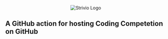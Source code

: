 <p align="center">
   <img src="https://lh3.googleusercontent.com/E8bAlXdHLeSfNG1lwVVE808LuBH55FaXX6XVLKnDYlj_5rw8ty4m_uHwrmbS9LJOp9t4bslDZln2g6xc-UwcY7eZzeLU-Dh-QPcNNhd02VDC4Y4lj7gX3vd0WJbM_V80uZ54Me1y1jI=s250-no" alt="Strivio Logo"/>
</p>

## A GitHub action for hosting Coding Competetion on GitHub
